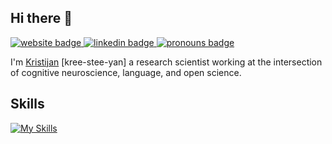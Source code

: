 ## Hi there 👋

<div id="badges">
  <a href="https://www.kristijanarmeni.net">
    <img src="https://img.shields.io/badge/www-kristijanarmeni.net-green" alt="website badge"/>
  </a>
  
  <a href="https://www.linkedin.com/in/kristijanarmeni">
    <img src="https://img.shields.io/badge/LinkedIn-kristijanarmeni-blue" alt="linkedin badge"/>
  </a>
  
  <a href="">
    <img src="https://img.shields.io/badge/pronouns-he,him-white" alt="pronouns badge"/>
  </a>
  
</div>

I'm [Kristijan](www.kristijanarmeni.net) [kree-stee-yan] a research scientist working at the intersection of cognitive neuroscience, language, and open science.

## Skills

[![My Skills](https://skillicons.dev/icons?i=python,pytorch,sklearn,matlab,md,bash)](https://skillicons.dev)
